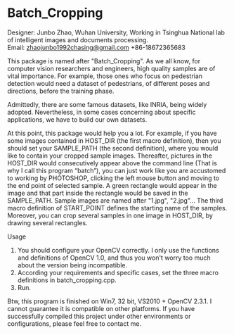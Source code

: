 Batch_Cropping
==============

Designer: Junbo Zhao, Wuhan University, Working in Tsinghua National lab of intelligent images and documents processing.   
Email: zhaojunbo1992chasing@gmail.com	 +86-18672365683

This package is named after "Batch_Cropping". As we all know, for computer vision researchers and engineers, high quality samples are of vital importance. For example, those ones who focus on pedestrian detection would need a dataset of pedestrians, of different poses and directions, before the training phase.

Admittedly, there are some famous datasets, like INRIA, being widely adopted. Nevertheless, in some cases concerning about specific applications, we have to build our own datasets.

At this point, this package would help you a lot. For example, if you have some images contained in HOST_DIR (the first macro definition), then you should set your SAMPLE_PATH (the second definition), where you would like to contain your cropped sample images. Thereafter, pictures in the HOST_DIR would consecutively appear above the command line (That is why I call this program “batch”), you can just work like you are accustomed to working by PHOTOSHOP, clicking the left mouse button and moving to the end point of selected sample. A green rectangle would appear in the image and that part inside the rectangle would be saved in the SAMPLE_PATH. Sample images are named after "1.jpg", "2.jpg"... The third macro definition of START_POINT defines the starting name of the samples. Moreover, you can crop several samples in one image in HOST_DIR, by drawing several rectangles. 

Usage    
1. You should configure your OpenCV correctly. I only use the functions and definitions of OpenCV 1.0, and thus you won't worry too much about the version being incompatible.   
2. According your requirements and specific cases, set the three macro definitions in batch_cropping.cpp.   
3. Run.

Btw, this program is finished on Win7, 32 bit, VS2010 + OpenCV 2.3.1. I cannot guarantee it is compatible on other platforms. If you have successfully compiled this project under other environments or configurations, please feel free to contact me.

